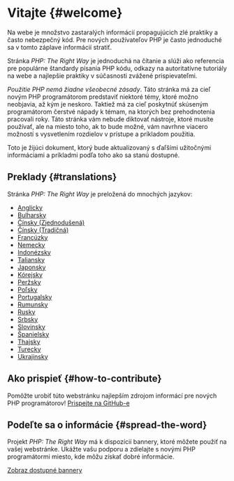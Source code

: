 # Vitajte {#welcome}

Na webe je množstvo zastaralých informácií propagujúcich zlé praktiky a často nebezpečný kód.
Pre nových používateľov PHP je často jednoduché sa v tomto záplave informácií stratiť.

 Stránka _PHP: The Right Way_ je jednoduchá na čítanie a slúži ako referencia pre populárne štandardy písania
 PHP kódu, odkazy na autoritatívne tutoriály na webe a najlepšie praktiky v súčasnosti zvážené prispievateľmi.

_Použitie PHP nemá žiadne všeobecné zásady_. Táto stránka má za cieľ novým PHP programátorom predstaviť niektoré témy,
ktoré možno neobjavia, až kým je neskoro. Taktiež má za cieľ poskytnúť skúseným programátorom čerstvé nápady k témam,
na ktorých bez prehodnotenia pracovali roky. Táto stránka vám nebude diktovať nástroje, ktoré musíte používať,
ale na miesto toho, ak to bude možné, vám navrhne viacero možností s vysvetlením rozdielov v prístupe
a príkladom použitia.

Toto je žijúci dokument, ktorý bude aktualizovaný s ďaľšími užitočnými informáciami
a príkladmi podľa toho ako sa stanú dostupné.

## Preklady {#translations}

Stránka _PHP: The Right Way_ je preložená do mnochých jazykov:

* [Anglicky](http://www.phptherightway.com)
* [Bulharsky](http://bg.phptherightway.com)
* [Čínsky (Zjednodušená)](http://laravel-china.github.io/php-the-right-way/)
* [Čínsky (Tradičná)](http://laravel-taiwan.github.io/php-the-right-way)
* [Francúzky](http://eilgin.github.io/php-the-right-way/)
* [Nemecky](http://rwetzlmayr.github.io/php-the-right-way)
* [Indonézsky](http://id.phptherightway.com)
* [Taliansky](http://it.phptherightway.com)
* [Japonsky](http://ja.phptherightway.com)
* [Kórejsky](http://modernpug.github.io/php-the-right-way)
* [Peržsky](http://novid.github.io/php-the-right-way/)
* [Poľsky](http://pl.phptherightway.com)
* [Portugalsky](http://br.phptherightway.com)
* [Rumunsky](https://bgui.github.io/php-the-right-way/)
* [Rusky](http://getjump.github.io/ru-php-the-right-way)
* [Srbsky](http://phpsrbija.github.io/php-the-right-way/)
* [Slovinsky](http://sl.phptherightway.com)
* [Španielsky](http://phpdevenezuela.github.io/php-the-right-way)
* [Thajsky](https://apzentral.github.io/php-the-right-way/)
* [Turecky](http://hkulekci.github.io/php-the-right-way/)
* [Ukrajinsky](http://iflista.github.com/php-the-right-way)

## Ako prispieť {#how-to-contribute}

Pomôžte urobiť túto webstránku najlepším zdrojom informácí pre nových PHP programátorov! [Prispejte na GitHub-e][1]

## Podeľte sa o informácie {#spread-the-word}

Projekt _PHP: The Right Way_ má k dispozícií bannery, ktoré môžete použiť
na vašej webstránke. Ukážte vašu podporu a zdielajte s novými PHP programátormi
miesto, kde môžu získať dobré informácie.

[Zobraz dostupné bannery][2]

[1]: https://github.com/codeguy/php-the-right-way/tree/gh-pages
[2]: /banners.html
